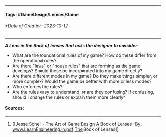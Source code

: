 __________________________________________________________________________
#### **Tags:** #GameDesign/Lenses/Game   
###### *Date of Creation: 2023-10-12
__________________________________________________________________________

***A Lens in the Book of lenses that asks the designer to consider:***
- What are the foundational rules of my game? How do these differ from the operational rules?
- Are there "laws" or "house rules" that are forming as the game develops? Should these be incorporated into my game directly?
- Are there different modes in my game? Do they make things simpler, or more complex? Would the game be better with more or less modes?
- Who enforces the rules?
- Are the rules easy to understand, or are they confusing? If confusing, should I change the rules or explain them more clearly?
#### Sources:
__________________________________________________________________________
1. [[Jesse Schell - The Art of Game Design A Book of Lenses -By www.LearnEngineering.in.pdf|The Book of Lenses]]